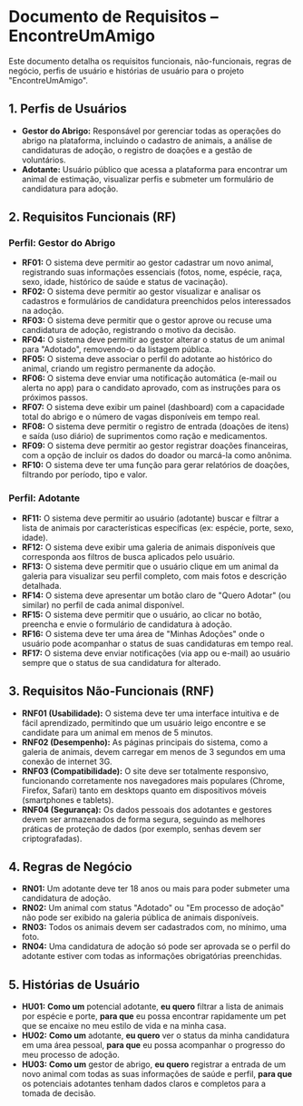 # Documento de Requisitos – EncontreUmAmigo

Este documento detalha os requisitos funcionais, não-funcionais, regras de negócio, perfis de usuário e histórias de usuário para o projeto "EncontreUmAmigo".

## 1. Perfis de Usuários

* **Gestor do Abrigo:** Responsável por gerenciar todas as operações do abrigo na plataforma, incluindo o cadastro de animais, a análise de candidaturas de adoção, o registro de doações e a gestão de voluntários.
* **Adotante:** Usuário público que acessa a plataforma para encontrar um animal de estimação, visualizar perfis e submeter um formulário de candidatura para adoção.

## 2. Requisitos Funcionais (RF)

### Perfil: Gestor do Abrigo

* **RF01:** O sistema deve permitir ao gestor cadastrar um novo animal, registrando suas informações essenciais (fotos, nome, espécie, raça, sexo, idade, histórico de saúde e status de vacinação).
* **RF02:** O sistema deve permitir ao gestor visualizar e analisar os cadastros e formulários de candidatura preenchidos pelos interessados na adoção.
* **RF03:** O sistema deve permitir que o gestor aprove ou recuse uma candidatura de adoção, registrando o motivo da decisão.
* **RF04:** O sistema deve permitir ao gestor alterar o status de um animal para "Adotado", removendo-o da listagem pública.
* **RF05:** O sistema deve associar o perfil do adotante ao histórico do animal, criando um registro permanente da adoção.
* **RF06:** O sistema deve enviar uma notificação automática (e-mail ou alerta no app) para o candidato aprovado, com as instruções para os próximos passos.
* **RF07:** O sistema deve exibir um painel (dashboard) com a capacidade total do abrigo e o número de vagas disponíveis em tempo real.
* **RF08:** O sistema deve permitir o registro de entrada (doações de itens) e saída (uso diário) de suprimentos como ração e medicamentos.
* **RF09:** O sistema deve permitir ao gestor registrar doações financeiras, com a opção de incluir os dados do doador ou marcá-la como anônima.
* **RF10:** O sistema deve ter uma função para gerar relatórios de doações, filtrando por período, tipo e valor.

### Perfil: Adotante

* **RF11:** O sistema deve permitir ao usuário (adotante) buscar e filtrar a lista de animais por características específicas (ex: espécie, porte, sexo, idade).
* **RF12:** O sistema deve exibir uma galeria de animais disponíveis que corresponda aos filtros de busca aplicados pelo usuário.
* **RF13:** O sistema deve permitir que o usuário clique em um animal da galeria para visualizar seu perfil completo, com mais fotos e descrição detalhada.
* **RF14:** O sistema deve apresentar um botão claro de "Quero Adotar" (ou similar) no perfil de cada animal disponível.
* **RF15:** O sistema deve permitir que o usuário, ao clicar no botão, preencha e envie o formulário de candidatura à adoção.
* **RF16:** O sistema deve ter uma área de "Minhas Adoções" onde o usuário pode acompanhar o status de suas candidaturas em tempo real.
* **RF17:** O sistema deve enviar notificações (via app ou e-mail) ao usuário sempre que o status de sua candidatura for alterado.

## 3. Requisitos Não-Funcionais (RNF)

* **RNF01 (Usabilidade):** O sistema deve ter uma interface intuitiva e de fácil aprendizado, permitindo que um usuário leigo encontre e se candidate para um animal em menos de 5 minutos.
* **RNF02 (Desempenho):** As páginas principais do sistema, como a galeria de animais, devem carregar em menos de 3 segundos em uma conexão de internet 3G.
* **RNF03 (Compatibilidade):** O site deve ser totalmente responsivo, funcionando corretamente nos navegadores mais populares (Chrome, Firefox, Safari) tanto em desktops quanto em dispositivos móveis (smartphones e tablets).
* **RNF04 (Segurança):** Os dados pessoais dos adotantes e gestores devem ser armazenados de forma segura, seguindo as melhores práticas de proteção de dados (por exemplo, senhas devem ser criptografadas).

## 4. Regras de Negócio

* **RN01:** Um adotante deve ter 18 anos ou mais para poder submeter uma candidatura de adoção.
* **RN02:** Um animal com status "Adotado" ou "Em processo de adoção" não pode ser exibido na galeria pública de animais disponíveis.
* **RN03:** Todos os animais devem ser cadastrados com, no mínimo, uma foto.
* **RN04:** Uma candidatura de adoção só pode ser aprovada se o perfil do adotante estiver com todas as informações obrigatórias preenchidas.

## 5. Histórias de Usuário

* **HU01:** **Como um** potencial adotante, **eu quero** filtrar a lista de animais por espécie e porte, **para que** eu possa encontrar rapidamente um pet que se encaixe no meu estilo de vida e na minha casa.
* **HU02:** **Como um** adotante, **eu quero** ver o status da minha candidatura em uma área pessoal, **para que** eu possa acompanhar o progresso do meu processo de adoção.
* **HU03:** **Como um** gestor de abrigo, **eu quero** registrar a entrada de um novo animal com todas as suas informações de saúde e perfil, **para que** os potenciais adotantes tenham dados claros e completos para a tomada de decisão.
